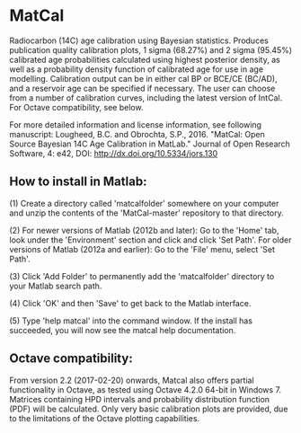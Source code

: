 # MatCal

Radiocarbon (14C) age calibration using Bayesian statistics. Produces publication quality calibration plots, 1 sigma (68.27%) and 2 sigma (95.45%) calibrated age probabilities calculated using highest posterior density, as well as a probability density function of calibrated age for use in age modelling. Calibration output can be in either cal BP or BCE/CE (BC/AD), and a reservoir age can be specified if necessary. The user can choose from a number of calibration curves, including the latest version of IntCal. For Octave compatibility, see below.

For more detailed information and license information, see following manuscript:
Lougheed, B.C. and Obrochta, S.P., 2016. "MatCal: Open Source Bayesian 14C Age Calibration in MatLab." Journal of Open Research Software, 4: e42, DOI: http://dx.doi.org/10.5334/jors.130

How to install in Matlab:
-------------------------
(1) Create a directory called 'matcalfolder' somewhere on your computer and unzip the contents of the 'MatCal-master' repository to that directory. 

(2) For newer versions of Matlab (2012b and later): Go to the 'Home' tab, look under the 'Environment' section and click and click 'Set Path'. For older versions of Matlab (2012a and earlier): Go to the 'File' menu, select 'Set Path'.   
    
(3) Click 'Add Folder' to permanently add the 'matcalfolder' directory to your Matlab search path.

(4) Click 'OK' and then 'Save' to get back to the Matlab interface.

(5) Type 'help matcal' into the command window. If the install has succeeded, you will now see the matcal help documentation.

Octave compatibility:
---------------------
From version 2.2 (2017-02-20) onwards, Matcal also offers partial functionality in Octave, as tested using Octave 4.2.0 64-bit in Windows 7. Matrices containing HPD intervals and probability distribution function (PDF) will be calculated. Only very basic calibration plots are provided, due to the limitations of the Octave plotting capabilities.
